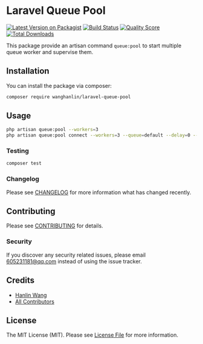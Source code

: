 # Laravel Queue Pool

[![Latest Version on Packagist](https://img.shields.io/packagist/v/wanghanlin/laravel-queue-pool.svg?style=flat-square)](https://packagist.org/packages/wanghanlin/laravel-queue-pool)
[![Build Status](https://img.shields.io/travis/wanghanlin/laravel-queue-pool/master.svg?style=flat-square)](https://travis-ci.org/wanghanlin/laravel-queue-pool)
[![Quality Score](https://img.shields.io/scrutinizer/g/wanghanlin/laravel-queue-pool.svg?style=flat-square)](https://scrutinizer-ci.com/g/wanghanlin/laravel-queue-pool)
[![Total Downloads](https://img.shields.io/packagist/dt/wanghanlin/laravel-queue-pool.svg?style=flat-square)](https://packagist.org/packages/wanghanlin/laravel-queue-pool)

This package provide an artisan command `queue:pool` to start multiple queue worker and supervise them.

## Installation

You can install the package via composer:

```bash
composer require wanghanlin/laravel-queue-pool
```

## Usage

```bash
php artisan queue:pool --workers=3
php artisan queue:pool connect --workers=3 --queue=default --delay=0 --force --memory=128 --sleep=3 --timeout=60 --tries=0
```

### Testing

``` bash
composer test
```

### Changelog

Please see [CHANGELOG](CHANGELOG.md) for more information what has changed recently.

## Contributing

Please see [CONTRIBUTING](CONTRIBUTING.md) for details.

### Security

If you discover any security related issues, please email 605231181@qq.com instead of using the issue tracker.

## Credits

- [Hanlin Wang](https://github.com/wanghanlin)
- [All Contributors](../../contributors)

## License

The MIT License (MIT). Please see [License File](LICENSE.md) for more information.
